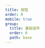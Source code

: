 ```yaml
---
title: 按钮
order: 0
mobile: true
group:
  title: 基础组件
  order: 0
  path: base
---
```


<code src="../demo/Button.jsx"></code>
<API src="../src/Button.tsx"></API>
